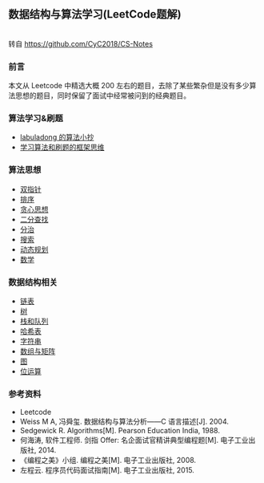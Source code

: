## 数据结构与算法学习(LeetCode题解)

<br>转自 https://github.com/CyC2018/CS-Notes

### 前言

本文从 Leetcode 中精选大概 200 左右的题目，去除了某些繁杂但是没有多少算法思想的题目，同时保留了面试中经常被问到的经典题目。

### 算法学习&刷题

- [labuladong 的算法小抄](https://github.com/turn-left/fucking-algorithm)
- [学习算法和刷题的框架思维](https://labuladong.gitee.io/algo/1/2/)

### 算法思想

- [双指针](/docs/Leetcode%20题解%20-%20双指针.md)
- [排序](/docs/Leetcode%20题解%20-%20排序.md)
- [贪心思想](/docs/Leetcode%20题解%20-%20贪心思想.md)
- [二分查找](/docs/Leetcode%20题解%20-%20二分查找.md)
- [分治](/docs/Leetcode%20题解%20-%20分治.md)
- [搜索](/docs/Leetcode%20题解%20-%20搜索.md)
- [动态规划](/docs/Leetcode%20题解%20-%20动态规划.md)
- [数学](/docs/Leetcode%20题解%20-%20数学.md)

### 数据结构相关

- [链表](/docs/Leetcode%20题解%20-%20链表.md)
- [树](/docs/Leetcode%20题解%20-%20树.md)
- [栈和队列](/docs/Leetcode%20题解%20-%20栈和队列.md)
- [哈希表](/docs/Leetcode%20题解%20-%20哈希表.md)
- [字符串](/docs/Leetcode%20题解%20-%20字符串.md)
- [数组与矩阵](/docs/Leetcode%20题解%20-%20数组与矩阵.md)
- [图](/docs/Leetcode%20题解%20-%20图.md)
- [位运算](/docs/Leetcode%20题解%20-%20位运算.md)

### 参考资料

- Leetcode
- Weiss M A, 冯舜玺. 数据结构与算法分析——C 语言描述[J]. 2004.
- Sedgewick R. Algorithms[M]. Pearson Education India, 1988.
- 何海涛, 软件工程师. 剑指 Offer: 名企面试官精讲典型编程题[M]. 电子工业出版社, 2014.
- 《编程之美》小组. 编程之美[M]. 电子工业出版社, 2008.
- 左程云. 程序员代码面试指南[M]. 电子工业出版社, 2015.